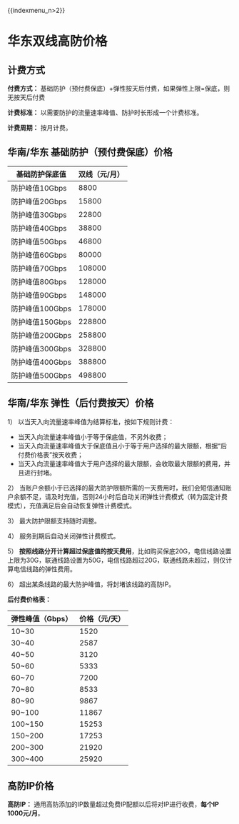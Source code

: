 {{indexmenu_n>2}}

# 华东双线高防价格

## 计费方式

**付费方式：** 基础防护（预付费保底）+弹性按天后付费，如果弹性上限=保底，则无按天后付费

**计费标准：** 以需要防护的流量速率峰值、防护时长形成一个计费标准。

**计费周期：** 按月计费。

## 华南/华东 基础防护（预付费保底）价格

| 基础防护保底值     | 双线（元/月） |
| ----------- | ------- |
| 防护峰值10Gbps  | 8800    |
| 防护峰值20Gbps  | 15800   |
| 防护峰值30Gbps  | 22800   |
| 防护峰值40Gbps  | 38800   |
| 防护峰值50Gbps  | 46800   |
| 防护峰值60Gbps  | 80000   |
| 防护峰值70Gbps  | 108000  |
| 防护峰值80Gbps  | 128000  |
| 防护峰值90Gbps  | 148000  |
| 防护峰值100Gbps | 178000  |
| 防护峰值150Gbps | 228800  |
| 防护峰值200Gbps | 258800  |
| 防护峰值300Gbps | 328800  |
| 防护峰值400Gbps | 388800  |
| 防护峰值500Gbps | 498800  |

## 华南/华东 弹性（后付费按天）价格

1） 以当天入向流量速率峰值为结算标准，按如下规则计费：

  - 当天入向流量速率峰值小于等于保底值，不另外收费；
  - 当天入向流量速率峰值大于保底值且小于等于用户选择的最大限额，根据“后付费价格表”按天收费；
  - 当天入向流量速率峰值大于用户选择的最大限额，会收取最大限额的费用，并且进行封堵。

2）
当账户余额小于已选择的最大防护限额所需的一天费用时，我们会短信通知账户余额不足，请及时充值，否则24小时后自动关闭弹性计费模式（转为固定计费模式），充值满足后会自动恢复弹性计费模式。

3） 最大防护限额支持随时调整。

4） 服务到期后自动关闭弹性计费模式。

5）
<span class="underline">**按照线路分开计算超过保底值的按天费用**</span>，比如购买保底20G，电信线路设置上限为30G，联通线路设置为50G，电信线路超过20G，联通线路未超过，则仅计算电信线路的弹性费用。

6） 超出某条线路的最大防护峰值，将封堵该线路的高防IP。

**后付费价格表：**

| 弹性峰值（Gbps） | 价格（元/天） |
| ---------- | ------- |
| 10\~30     | 1520    |
| 30\~40     | 2587    |
| 40\~50     | 3120    |
| 50\~60     | 5333    |
| 60\~70     | 7200    |
| 70\~80     | 8533    |
| 80\~90     | 9867    |
| 90\~100    | 11867   |
| 100\~150   | 15253   |
| 150\~200   | 17253   |
| 200\~300   | 21920   |
| 300\~400   | 25920   |

## 高防IP价格

**高防IP：** 通用高防添加的IP数量超过免费IP配额以后将对IP进行收费，**每个IP 1000元/月**。
